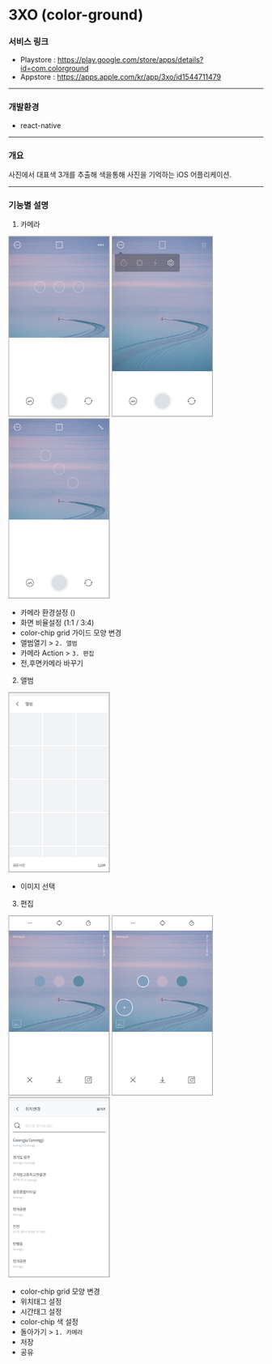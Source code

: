 # 3XO (color-ground)

### 서비스 링크

- Playstore : https://play.google.com/store/apps/details?id=com.colorground
- Appstore : https://apps.apple.com/kr/app/3xo/id1544711479

---
### 개발환경

- react-native

---

### 개요
사진에서 대표색 3개를 추출해 색을통해 사진을 기억하는 iOS 어플리케이션.

---

### 기능별 설명

1. 카메라
<div>
<img width="200" src="https://github.com/taes-k/color-ground-rn/raw/master/images/color-ground1.jpeg">
<img width="200" src="https://github.com/taes-k/color-ground-rn/raw/master/images/color-ground2.jpeg">
<img width="200" src="https://github.com/taes-k/color-ground-rn/raw/master/images/color-ground3.jpeg">
</div>

- 카메라 환경설정 ()
- 화면 비율설정 (1:1 / 3:4)
- color-chip grid 가이드 모양 변경
- 앨범열기 > `2. 앨범`
- 카메라 Action > `3. 편집`
- 전,후면카메라 바꾸기

2. 앨범
<div>
<img width="200" src="https://github.com/taes-k/color-ground-rn/raw/master/images/color-ground4.jpeg">
</div>

- 이미지 선택

3. 편집
<div>
<img width="200" src="https://github.com/taes-k/color-ground-rn/raw/master/images/color-ground5.jpeg">
<img width="200" src="https://github.com/taes-k/color-ground-rn/raw/master/images/color-ground6.jpeg">
<img width="200" src="https://github.com/taes-k/color-ground-rn/raw/master/images/color-ground7.jpeg">
</div>

- color-chip grid 모양 변경
- 위치태그 설정
- 시간태그 설정
- color-chip 색 설정
- 돌아가기 > `1. 카메라`
- 저장
- 공유

